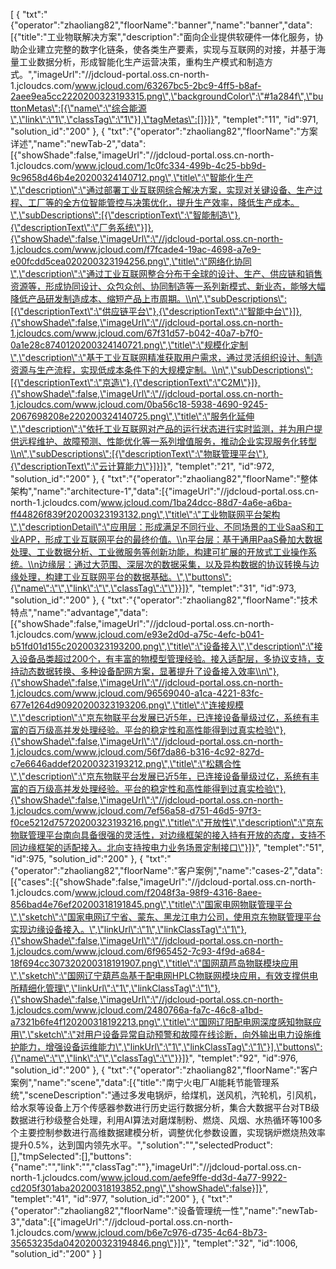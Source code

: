 [
	{
		"txt":"{\"operator\":\"zhaoliang82\",\"floorName\":\"banner\",\"name\":\"banner\",\"data\":[{\"title\":\"工业物联解决方案\",\"description\":\"面向企业提供软硬件一体化服务，协助企业建立完整的数字化链条，使各类生产要素，实现与互联网的对接，并基于海量工业数据分析，形成智能化生产运营决策，重构生产模式和制造方式。\",\"imageUrl\":\"//jdcloud-portal.oss.cn-north-1.jcloudcs.com/www.jcloud.com/63267bc5-2bc9-4ff5-b8af-2aee9ea5cc2220200323193315.png\",\"backgroundColor\":\"#1a284f\",\"buttonMetas\":[{\"name\":\"综合能源\",\"link\":\"1\",\"classTag\":\"1\"}],\"tagMetas\":[]}]}",
		"templet":"11",
		"id":971,
		"solution_id":"200"
	},
	{
		"txt":"{\"operator\":\"zhaoliang82\",\"floorName\":\"方案详述\",\"name\":\"newTab-2\",\"data\":[{\"showShade\":false,\"imageUrl\":\"//jdcloud-portal.oss.cn-north-1.jcloudcs.com/www.jcloud.com/1c0fc334-499b-4c25-bb9d-9c9658d46b4e20200324140712.png\",\"title\":\"智能化生产\",\"description\":\"通过部署工业互联网综合解决方案，实现对关键设备、生产过程、工厂等的全方位智能管控与决策优化，提升生产效率，降低生产成本。\",\"subDescriptions\":[{\"descriptionText\":\"智能制造\"},{\"descriptionText\":\"厂务系统\"}]},{\"showShade\":false,\"imageUrl\":\"//jdcloud-portal.oss.cn-north-1.jcloudcs.com/www.jcloud.com/f7fcade4-19ac-4698-a7e9-e00fcdd5cea020200323194256.png\",\"title\":\"网络化协同\",\"description\":\"通过工业互联网整合分布于全球的设计、生产、供应链和销售资源等，形成协同设计、众包众创、协同制造等一系列新模式、新业态，能够大幅降低产品研发制造成本、缩短产品上市周期。\\n\",\"subDescriptions\":[{\"descriptionText\":\"供应链平台\"},{\"descriptionText\":\"智能中台\"}]},{\"showShade\":false,\"imageUrl\":\"//jdcloud-portal.oss.cn-north-1.jcloudcs.com/www.jcloud.com/67f31d57-b042-40a7-b7f0-0a1e28c8740120200324140721.png\",\"title\":\"规模化定制\",\"description\":\"基于工业互联网精准获取用户需求，通过灵活组织设计、制造资源与生产流程，实现低成本条件下的大规模定制。\\n\",\"subDescriptions\":[{\"descriptionText\":\"京造\"},{\"descriptionText\":\"C2M\"}]},{\"showShade\":false,\"imageUrl\":\"//jdcloud-portal.oss.cn-north-1.jcloudcs.com/www.jcloud.com/0ba56c18-5938-4690-9245-2067698208e220200324140725.png\",\"title\":\"服务化延伸\",\"description\":\"依托工业互联网对产品的运行状态进行实时监测，并为用户提供远程维护、故障预测、性能优化等一系列增值服务，推动企业实现服务化转型\\n\",\"subDescriptions\":[{\"descriptionText\":\"物联管理平台\"},{\"descriptionText\":\"云计算能力\"}]}]}",
		"templet":"21",
		"id":972,
		"solution_id":"200"
	},
	{
		"txt":"{\"operator\":\"zhaoliang82\",\"floorName\":\"整体架构\",\"name\":\"architecture-1\",\"data\":[{\"imageUrl\":\"//jdcloud-portal.oss.cn-north-1.jcloudcs.com/www.jcloud.com/1ba24dcc-88d7-4a6e-a6ba-ff44826f839f20200323193132.png\",\"title\":\"工业物联网平台架构\",\"descriptionDetail\":\"应用层：形成满足不同行业、不同场景的工业SaaS和工业APP，形成工业互联网平台的最终价值。\\n平台层：基于通用PaaS叠加大数据处理、工业数据分析、工业微服务等创新功能，构建可扩展的开放式工业操作系统。\\n边缘层：通过大范围、深层次的数据采集，以及异构数据的协议转换与边缘处理，构建工业互联网平台的数据基础。\",\"buttons\":{\"name\":\"\",\"link\":\"\",\"classTag\":\"\"}}]}",
		"templet":"31",
		"id":973,
		"solution_id":"200"
	},
	{
		"txt":"{\"operator\":\"zhaoliang82\",\"floorName\":\"技术特点\",\"name\":\"advantage\",\"data\":[{\"showShade\":false,\"imageUrl\":\"//jdcloud-portal.oss.cn-north-1.jcloudcs.com/www.jcloud.com/e93e2d0d-a75c-4efc-b041-b51fd01d155c20200323193200.png\",\"title\":\"设备接入\",\"description\":\"接入设备品类超过200个，有丰富的物模型管理经验。接入适配层，多协议支持，支持动态数据转换、多种设备配网方案，显著提升了设备接入效率\\n\"},{\"showShade\":false,\"imageUrl\":\"//jdcloud-portal.oss.cn-north-1.jcloudcs.com/www.jcloud.com/96569040-a1ca-4221-83fc-677e1264d90920200323193206.png\",\"title\":\"连接规模\",\"description\":\"京东物联平台发展已近5年，已连接设备量级过亿，系统有丰富的百万级高并发处理经验。平台的稳定性和高性能得到过真实检验\"},{\"showShade\":false,\"imageUrl\":\"//jdcloud-portal.oss.cn-north-1.jcloudcs.com/www.jcloud.com/56f7da86-b316-4c92-827d-c7e6646addef20200323193212.png\",\"title\":\"松耦合性\",\"description\":\"京东物联平台发展已近5年，已连接设备量级过亿，系统有丰富的百万级高并发处理经验。平台的稳定性和高性能得到过真实检验\"},{\"showShade\":false,\"imageUrl\":\"//jdcloud-portal.oss.cn-north-1.jcloudcs.com/www.jcloud.com/7ef56a58-d751-46d5-97f3-f0ce5212d75720200323193216.png\",\"title\":\"开放性\",\"description\":\"京东物联管理平台南向具备很强的灵活性，对边缘框架的接入持有开放的态度，支持不同边缘框架的适配接入。北向支持按电力业务场景定制接口\"}]}",
		"templet":"51",
		"id":975,
		"solution_id":"200"
	},
	{
		"txt":"{\"operator\":\"zhaoliang82\",\"floorName\":\"客户案例\",\"name\":\"cases-2\",\"data\":[{\"cases\":[{\"showShade\":false,\"imageUrl\":\"//jdcloud-portal.oss.cn-north-1.jcloudcs.com/www.jcloud.com/f2048f3a-98f9-4316-8aee-856bad4e76ef20200318191845.png\",\"title\":\"国家电网物联管理平台\",\"sketch\":\"国家电网辽宁省、蒙东、黑龙江电力公司，使用京东物联管理平台实现边缘设备接入。\",\"linkUrl\":\"1\",\"linkClassTag\":\"1\"},{\"showShade\":false,\"imageUrl\":\"//jdcloud-portal.oss.cn-north-1.jcloudcs.com/www.jcloud.com/6f965452-7c93-4f9d-a684-18f694cc307320200318191907.png\",\"title\":\"国网葫芦岛物联模块应用\",\"sketch\":\"国网辽宁葫芦岛基于配电网HPLC物联网模块应用，有效支撑供电所精细化管理\",\"linkUrl\":\"1\",\"linkClassTag\":\"1\"},{\"showShade\":false,\"imageUrl\":\"//jdcloud-portal.oss.cn-north-1.jcloudcs.com/www.jcloud.com/2480766a-fa7c-46c8-a1bd-a7321b6fe4f120200318192213.png\",\"title\":\"国网辽阳配电网深度感知物联应用\",\"sketch\":\"对用户设备异常自动预警和故障在线诊断，向外输出电力设施维护能力，增强设备运维能力\",\"linkUrl\":\"1\",\"linkClassTag\":\"1\"}],\"buttons\":{\"name\":\"\",\"link\":\"\",\"classTag\":\"\"}}]}",
		"templet":"92",
		"id":976,
		"solution_id":"200"
	},
	{
		"txt":"{\"operator\":\"zhaoliang82\",\"floorName\":\"客户案例\",\"name\":\"scene\",\"data\":[{\"title\":\"南宁火电厂AI能耗节能管理系统\",\"sceneDescription\":\"通过多发电锅炉，给煤机，送风机，汽轮机，引风机，给水泵等设备上万个传感器参数进行历史运行数据分析，集合大数据平台对TB级数据进行秒级整合处理，利用AI算法对磨煤制粉、燃烧、风烟、水热循环等100多个主要控制参数进行高维数据建模分析，调整优化参数设置，实现锅炉燃烧热效率提升0.5%，达到国内领先水平。\",\"solution\":\"\",\"selectedProduct\":[],\"tmpSelected\":[],\"buttons\":{\"name\":\"\",\"link\":\"\",\"classTag\":\"\"},\"imageUrl\":\"//jdcloud-portal.oss.cn-north-1.jcloudcs.com/www.jcloud.com/aefe9ffe-dd3d-4a77-9922-cd205f301aba20200318193852.png\",\"showShade\":false}]}",
		"templet":"41",
		"id":977,
		"solution_id":"200"
	},
	{
		"txt":"{\"operator\":\"zhaoliang82\",\"floorName\":\"设备管理统一性\",\"name\":\"newTab-3\",\"data\":[{\"imageUrl\":\"//jdcloud-portal.oss.cn-north-1.jcloudcs.com/www.jcloud.com/b6e7c976-d735-4c64-8b73-35653235da0420200323194846.png\"}]}",
		"templet":"32",
		"id":1006,
		"solution_id":"200"
	}
]